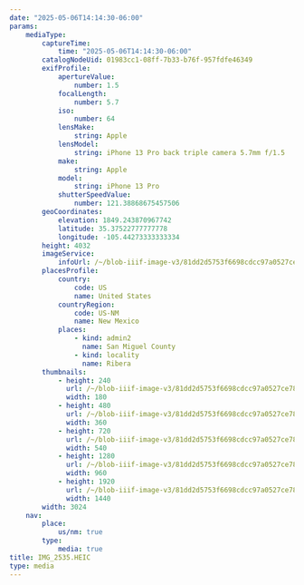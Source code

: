 ```yaml
---
date: "2025-05-06T14:14:30-06:00"
params:
    mediaType:
        captureTime:
            time: "2025-05-06T14:14:30-06:00"
        catalogNodeUid: 01983cc1-08ff-7b33-b76f-957fdfe46349
        exifProfile:
            apertureValue:
                number: 1.5
            focalLength:
                number: 5.7
            iso:
                number: 64
            lensMake:
                string: Apple
            lensModel:
                string: iPhone 13 Pro back triple camera 5.7mm f/1.5
            make:
                string: Apple
            model:
                string: iPhone 13 Pro
            shutterSpeedValue:
                number: 121.38868675457506
        geoCoordinates:
            elevation: 1849.243870967742
            latitude: 35.37522777777778
            longitude: -105.44273333333334
        height: 4032
        imageService:
            infoUrl: /~/blob-iiif-image-v3/81dd2d5753f6698cdcc97a0527ce786b06d961f7f24536db7c764b119f98252d/info.json
        placesProfile:
            country:
                code: US
                name: United States
            countryRegion:
                code: US-NM
                name: New Mexico
            places:
                - kind: admin2
                  name: San Miguel County
                - kind: locality
                  name: Ribera
        thumbnails:
            - height: 240
              url: /~/blob-iiif-image-v3/81dd2d5753f6698cdcc97a0527ce786b06d961f7f24536db7c764b119f98252d/full/180%2C240/0/default.jpg
              width: 180
            - height: 480
              url: /~/blob-iiif-image-v3/81dd2d5753f6698cdcc97a0527ce786b06d961f7f24536db7c764b119f98252d/full/360%2C480/0/default.jpg
              width: 360
            - height: 720
              url: /~/blob-iiif-image-v3/81dd2d5753f6698cdcc97a0527ce786b06d961f7f24536db7c764b119f98252d/full/540%2C720/0/default.jpg
              width: 540
            - height: 1280
              url: /~/blob-iiif-image-v3/81dd2d5753f6698cdcc97a0527ce786b06d961f7f24536db7c764b119f98252d/full/960%2C1280/0/default.jpg
              width: 960
            - height: 1920
              url: /~/blob-iiif-image-v3/81dd2d5753f6698cdcc97a0527ce786b06d961f7f24536db7c764b119f98252d/full/1440%2C1920/0/default.jpg
              width: 1440
        width: 3024
    nav:
        place:
            us/nm: true
        type:
            media: true
title: IMG_2535.HEIC
type: media
---
```

